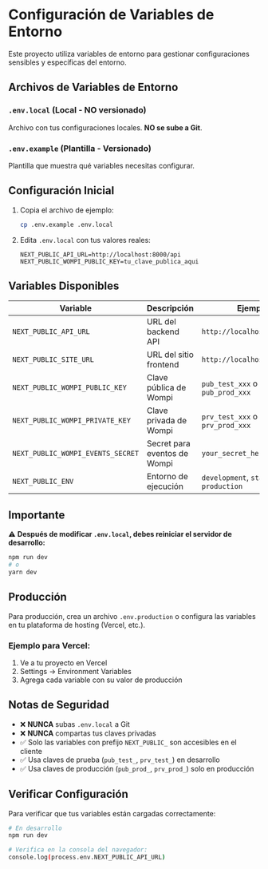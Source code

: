 # Configuración de Variables de Entorno

Este proyecto utiliza variables de entorno para gestionar configuraciones sensibles y específicas del entorno.

## Archivos de Variables de Entorno

### `.env.local` (Local - NO versionado)

Archivo con tus configuraciones locales. **NO se sube a Git**.

### `.env.example` (Plantilla - Versionado)

Plantilla que muestra qué variables necesitas configurar.

## Configuración Inicial

1. Copia el archivo de ejemplo:

   ```bash
   cp .env.example .env.local
   ```

2. Edita `.env.local` con tus valores reales:
   ```env
   NEXT_PUBLIC_API_URL=http://localhost:8000/api
   NEXT_PUBLIC_WOMPI_PUBLIC_KEY=tu_clave_publica_aqui
   ```

## Variables Disponibles

| Variable                          | Descripción                  | Ejemplo                                |
| --------------------------------- | ---------------------------- | -------------------------------------- |
| `NEXT_PUBLIC_API_URL`             | URL del backend API          | `http://localhost:8000/api`            |
| `NEXT_PUBLIC_SITE_URL`            | URL del sitio frontend       | `http://localhost:3000`                |
| `NEXT_PUBLIC_WOMPI_PUBLIC_KEY`    | Clave pública de Wompi       | `pub_test_xxx` o `pub_prod_xxx`        |
| `NEXT_PUBLIC_WOMPI_PRIVATE_KEY`   | Clave privada de Wompi       | `prv_test_xxx` o `prv_prod_xxx`        |
| `NEXT_PUBLIC_WOMPI_EVENTS_SECRET` | Secret para eventos de Wompi | `your_secret_here`                     |
| `NEXT_PUBLIC_ENV`                 | Entorno de ejecución         | `development`, `staging`, `production` |

## Importante

⚠️ **Después de modificar `.env.local`, debes reiniciar el servidor de desarrollo:**

```bash
npm run dev
# o
yarn dev
```

## Producción

Para producción, crea un archivo `.env.production` o configura las variables en tu plataforma de hosting (Vercel, etc.).

### Ejemplo para Vercel:

1. Ve a tu proyecto en Vercel
2. Settings → Environment Variables
3. Agrega cada variable con su valor de producción

## Notas de Seguridad

- ❌ **NUNCA** subas `.env.local` a Git
- ❌ **NUNCA** compartas tus claves privadas
- ✅ Solo las variables con prefijo `NEXT_PUBLIC_` son accesibles en el cliente
- ✅ Usa claves de prueba (`pub_test_`, `prv_test_`) en desarrollo
- ✅ Usa claves de producción (`pub_prod_`, `prv_prod_`) solo en producción

## Verificar Configuración

Para verificar que tus variables están cargadas correctamente:

```bash
# En desarrollo
npm run dev

# Verifica en la consola del navegador:
console.log(process.env.NEXT_PUBLIC_API_URL)
```
